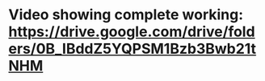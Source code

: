 # Video showing complete working: https://drive.google.com/drive/folders/0B_IBddZ5YQPSM1Bzb3Bwb21tNHM
